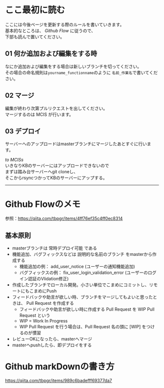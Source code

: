 # ここ最初に読む
ここには今後ページを更新する際のルールを書いていきます。  
基本的なところは、 *Github Flow* に従うので、  
下部も読んで置いてください。  

## 01 何か追加および編集をする時
なにか追加および編集をする場合は新しいブランチを切ってください。  
その場合の命名規則は`yourname_functionname`のように `名前_作業名`で書いてください。

## 02 マージ
編集が終わり次第プルリクエストを出してください。  
マージするのは MCIS が行います。  

## 03 デプロイ
サーバーへのアップロードはmasterブランチにマージしたあとすぐに行います。

*to MCISs*  
いきなりKBのサーバーにはアップロードできないので  
まずは踏み台サーバーへgit cloneし、  
そこからrsyncつかってKBのサーバーにアップする。  

***

# Github Flowのメモ
参照：https://qiita.com/tbpgr/items/4ff76ef35c4ff0ec8314

## 基本原則
- masterブランチは 常時デプロイ可能 である
- 機能追加、バグフィックスなどは 説明的な名前のブランチ をmasterから作成する
  - 機能追加の例： add_user_notice (ユーザーの通知機能追加)
  - バグフィックスの例： fix_user_login_validation_error (ユーザーのログイン認証のVlidation修正)
- 作成したブランチでローカル開発。小さい単位でこまめにコミットし、リモートにもこまめにPush
- フィードバックや助言が欲しい時、ブランチをマージしてもよいと思ったときは、 Pull Request を作成する
  - フィードバックや助言が欲しい時に作成する Pull Request を WIP Pull Request という
  - WIP = Work In Progress
  - WIP Pull Request を行う場合は、Pull Request 名の頭に [WIP] をつけるのが慣習
- レビューOKになったら、masterへマージ
- masterへpushしたら、即デプロイをする

# Github markDownの書き方
https://qiita.com/tbpgr/items/989c6badefff69377da7
